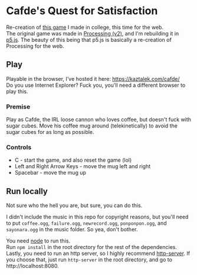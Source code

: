 # Cafde's Quest for Satisfaction
Re-creation of [this game](https://kaztalek.com/games/cafde) I made in college, this time for the web.\
The original game was made in [Processing (v2)](https://processing.org/), and I'm rebuilding it in [p5.js](https://p5js.org/). The beauty of this being that p5.js is basically a re-creation of Processing for the web.

## Play
Playable in the browser, I've hosted it here: https://kaztalek.com/cafde/ \
Do you use Internet Explorer? Fuck you, you'll need a different browser to play this.
### Premise
Play as Cafde, the IRL loose cannon who loves coffee, but doesn't fuck with sugar cubes. Move his coffee mug around (telekinetically) to avoid the sugar cubes for as long as possible.
### Controls
- C - start the game, and also reset the game (lol)
- Left and Right Arrow Keys - move the mug left and right
- Spacebar - move the mug up

## Run locally
Not sure who the hell you are, but sure, you can do this.

I didn't include the music in this repo for copyright reasons, but you'll need to put `coffee.ogg`, `failure.ogg`, `newrecord.ogg`, `ponponpon.ogg`, and `sayonara.ogg` in the music folder. So yea, don't bother.

You need [node](https://nodejs.org/en/) to run this.\
Run `npm install` in the root directory for the rest of the dependencies.\
Lastly, you need to run an http server, so I highly recommend [http-server](https://github.com/indexzero/http-server). If you choose that, just run `http-server` in the root directory, and go to http://localhost:8080.
